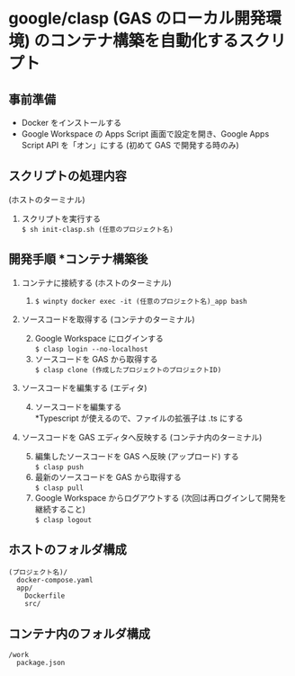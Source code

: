 # google/clasp (GAS のローカル開発環境) のコンテナ構築を自動化するスクリプト

## 事前準備

- Docker をインストールする
- Google Workspace の Apps Script 画面で設定を開き、Google Apps Script API を「オン」にする (初めて GAS で開発する時のみ)

## スクリプトの処理内容

(ホストのターミナル)

1. スクリプトを実行する  
   `$ sh init-clasp.sh (任意のプロジェクト名)`

## 開発手順 *コンテナ構築後

1. コンテナに接続する (ホストのターミナル)

    1. `$ winpty docker exec -it (任意のプロジェクト名)_app bash`

2. ソースコードを取得する (コンテナのターミナル)

    2. Google Workspace にログインする  
      `$ clasp login --no-localhost`
    3. ソースコードを GAS から取得する  
      `$ clasp clone (作成したプロジェクトのプロジェクトID)`

3. ソースコードを編集する (エディタ)

    4. ソースコードを編集する  
       *Typescript が使えるので、ファイルの拡張子は .ts にする

4. ソースコードを GAS エディタへ反映する (コンテナ内のターミナル)

    5. 編集したソースコードを GAS へ反映 (アップロード) する  
      `$ clasp push`
    6. 最新のソースコードを GAS から取得する  
      `$ clasp pull`
    7. Google Workspace からログアウトする (次回は再ログインして開発を継続すること)  
      `$ clasp logout`

## ホストのフォルダ構成

```
(プロジェクト名)/
  docker-compose.yaml
  app/
    Dockerfile
    src/
```

## コンテナ内のフォルダ構成

```
/work
  package.json
```
